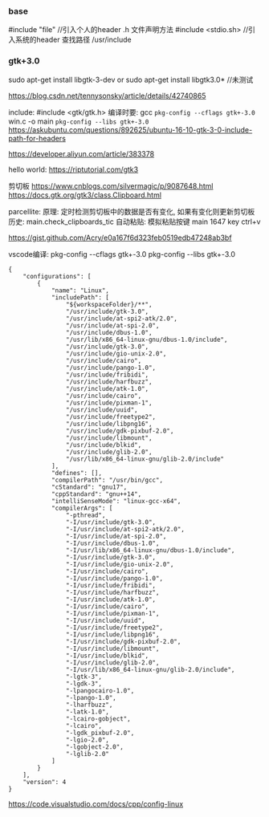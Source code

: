 ### base
#include "file" //引入个人的header
.h 文件声明方法
#include <stdio.sh> //引入系统的header
查找路径 /usr/include

### gtk+3.0
sudo apt-get install libgtk-3-dev
or
sudo apt-get install libgtk3.0* //未测试

https://blog.csdn.net/tennysonsky/article/details/42740865

include:
#include <gtk/gtk.h>
编译时要: gcc `pkg-config --cflags gtk+-3.0` win.c -o main `pkg-config --libs gtk+-3.0`
https://askubuntu.com/questions/892625/ubuntu-16-10-gtk-3-0-include-path-for-headers


https://developer.aliyun.com/article/383378

hello world:
https://riptutorial.com/gtk3

剪切板
https://www.cnblogs.com/silvermagic/p/9087648.html
https://docs.gtk.org/gtk3/class.Clipboard.html

parcellite:
原理: 定时检测剪切板中的数据是否有变化, 如果有变化则更新剪切板历史: main.check_clipboards_tic
自动粘贴: 模拟粘贴按键 main 1647 key ctrl+v


https://gist.github.com/Acry/e0a167f6d323feb0519edb47248ab3bf


vscode编译:
pkg-config --cflags gtk+-3.0
pkg-config --libs gtk+-3.0

```
{
    "configurations": [
        {
            "name": "Linux",
            "includePath": [
                "${workspaceFolder}/**",
                "/usr/include/gtk-3.0",
                "/usr/include/at-spi2-atk/2.0",
                "/usr/include/at-spi-2.0",
                "/usr/include/dbus-1.0",
                "/usr/lib/x86_64-linux-gnu/dbus-1.0/include",
                "/usr/include/gtk-3.0",
                "/usr/include/gio-unix-2.0",
                "/usr/include/cairo",
                "/usr/include/pango-1.0",
                "/usr/include/fribidi",
                "/usr/include/harfbuzz",
                "/usr/include/atk-1.0",
                "/usr/include/cairo",
                "/usr/include/pixman-1",
                "/usr/include/uuid",
                "/usr/include/freetype2",
                "/usr/include/libpng16",
                "/usr/include/gdk-pixbuf-2.0",
                "/usr/include/libmount",
                "/usr/include/blkid",
                "/usr/include/glib-2.0",
                "/usr/lib/x86_64-linux-gnu/glib-2.0/include"
            ],
            "defines": [],
            "compilerPath": "/usr/bin/gcc",
            "cStandard": "gnu17",
            "cppStandard": "gnu++14",
            "intelliSenseMode": "linux-gcc-x64",
            "compilerArgs": [
                "-pthread",
                "-I/usr/include/gtk-3.0",
                "-I/usr/include/at-spi2-atk/2.0",
                "-I/usr/include/at-spi-2.0",
                "-I/usr/include/dbus-1.0",
                "-I/usr/lib/x86_64-linux-gnu/dbus-1.0/include",
                "-I/usr/include/gtk-3.0",
                "-I/usr/include/gio-unix-2.0",
                "-I/usr/include/cairo",
                "-I/usr/include/pango-1.0",
                "-I/usr/include/fribidi",
                "-I/usr/include/harfbuzz",
                "-I/usr/include/atk-1.0",
                "-I/usr/include/cairo",
                "-I/usr/include/pixman-1",
                "-I/usr/include/uuid",
                "-I/usr/include/freetype2",
                "-I/usr/include/libpng16",
                "-I/usr/include/gdk-pixbuf-2.0",
                "-I/usr/include/libmount",
                "-I/usr/include/blkid",
                "-I/usr/include/glib-2.0",
                "-I/usr/lib/x86_64-linux-gnu/glib-2.0/include",
                "-lgtk-3",
                "-lgdk-3",
                "-lpangocairo-1.0",
                "-lpango-1.0",
                "-lharfbuzz",
                "-latk-1.0",
                "-lcairo-gobject",
                "-lcairo",
                "-lgdk_pixbuf-2.0",
                "-lgio-2.0",
                "-lgobject-2.0",
                "-lglib-2.0"
            ]
        }
    ],
    "version": 4
}

```


https://code.visualstudio.com/docs/cpp/config-linux